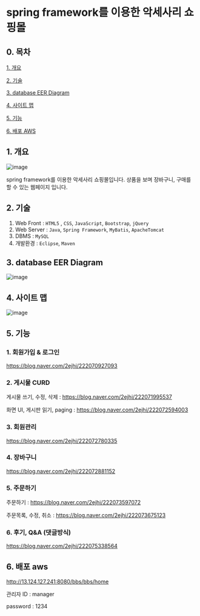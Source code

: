 # spring framework를 이용한 악세사리 쇼핑몰 

## 0. 목차

[1. 개요](#-1.-개요)

[2. 기술](#-2.-기술)

[3. database EER Diagram](#-3.-database-eer-diagram)

[4. 사이트 맵](#-4.-사이트-맵)

[5. 기능](#-5.-기능)

[6. 배포 AWS](#-6.-배포-AWS)


## 1. 개요
![image](https://user-images.githubusercontent.com/58822916/92574215-c8d16f00-f2c1-11ea-9659-65f67c821fc8.png)

spring framework를 이용한 악세사리 쇼핑몰입니다.
상품을 보며 장바구니, 구매를 할 수 있는 웹페이지 입니다.

## 2. 기술
1. Web Front : `HTML5` , `CSS`, `JavaScript`, `Bootstrap`, `jQuery`
2. Web Server :  `Java`, `Spring Framework`, `MyBatis`, `ApacheTomcat`
3. DBMS : `MySQL`
4. 개발환경 : `Eclipse`, `Maven`



## 3. database EER Diagram
![image](https://user-images.githubusercontent.com/58822916/91158601-d8698900-e701-11ea-8395-30ce84e891fb.png)



## 4. 사이트 맵
![image](https://user-images.githubusercontent.com/58822916/91177059-27bdb280-e71e-11ea-90d9-2489e8b8a53d.png)



## 5. 기능
### 1. 회원가입 & 로그인
https://blog.naver.com/2ejhi/222070927093
### 2. 게시물 CURD
게시물 쓰기, 수정, 삭제 : https://blog.naver.com/2ejhi/222071995537

화면 UI, 게시판 읽기, paging : https://blog.naver.com/2ejhi/222072594003
### 3. 회원관리
https://blog.naver.com/2ejhi/222072780335
### 4. 장바구니
https://blog.naver.com/2ejhi/222072881152
### 5. 주문하기
주문하기 : https://blog.naver.com/2ejhi/222073597072

주문목록, 수정, 취소 : https://blog.naver.com/2ejhi/222073675123
### 6. 후기, Q&A (댓글방식)
https://blog.naver.com/2ejhi/222075338564



## 6. 배포 aws

http://13.124.127.241:8080/bbs/bbs/home

관리자 
ID : manager

password : 1234
